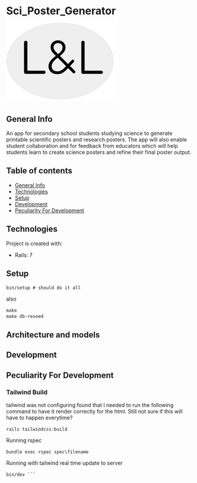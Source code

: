 # Sci_Poster_Generator <img src="/app/assets/images/logo.png" alt="drawing" width="300"/>
## General Info
An app for secondary school students studying science to generate printable scientific posters and research posters. The app will also enable student collaboration and for feedback from educators which will help students learn to create science posters and refine their final poster output.

## Table of contents
* [General Info](#general-info)
* [Technologies](#technologies)
* [Setup](#setup)
* [Development](#development)
* [Peculiarity For Development](#peculiarity-for-development)


## Technologies
Project is created with:
* Rails: 7

## Setup

```
bin/setup # should do it all
```

also

```
make
make db-reseed
```

## Architecture and models
<!-- Give a quick overview of the few core models and how they interact. -->
## Development
<!-- Describe how to get started with the project. Document employed 3rd party
services and how to use them, how to start a development server – just about
anything that a new developer needs to know. -->
## Peculiarity For Development
### Tailwind Build
tailwind was not configuring found that I needed to run the following command to have it render correctly for the html. Still not sure if this will have to happen everytime?

```command
rails tailwindcss:build
```

Running rspec
```command
bundle exec rspec spec\filename
````

Running with tailwind real time update to server
```command
bin/dev ```
